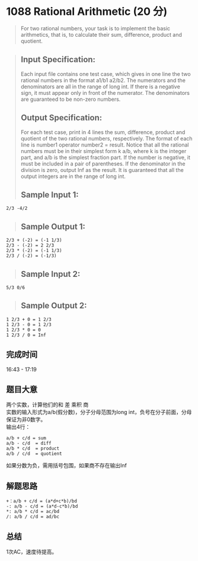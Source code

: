 # 1088 Rational Arithmetic (20 分)
> For two rational numbers, your task is to implement the basic arithmetics, that is, to calculate their sum, difference, product and quotient.

> ## Input Specification:  
> Each input file contains one test case, which gives in one line the two rational numbers in the format a1/b1 a2/b2. The numerators and the denominators are all in the range of long int. If there is a negative sign, it must appear only in front of the numerator. The denominators are guaranteed to be non-zero numbers.  
> ## Output Specification:  
> For each test case, print in 4 lines the sum, difference, product and quotient of the two rational numbers, respectively. The format of each line is number1 operator number2 = result. Notice that all the rational numbers must be in their simplest form k a/b, where k is the integer part, and a/b is the simplest fraction part. If the number is negative, it must be included in a pair of parentheses. If the denominator in the division is zero, output Inf as the result. It is guaranteed that all the output integers are in the range of long int.  
> ## Sample Input 1:
```
2/3 -4/2
```
> ## Sample Output 1:
```
2/3 + (-2) = (-1 1/3)
2/3 - (-2) = 2 2/3
2/3 * (-2) = (-1 1/3)
2/3 / (-2) = (-1/3)
```
> ## Sample Input 2:
```
5/3 0/6
```
> ## Sample Output 2:
```
1 2/3 + 0 = 1 2/3
1 2/3 - 0 = 1 2/3
1 2/3 * 0 = 0
1 2/3 / 0 = Inf
```

## 完成时间
16:43 - 17:19
## 题目大意
两个实数，计算他们的和 差 乘积 商  
实数的输入形式为a/b(假分数)，分子分母范围为long int，负号在分子前面，分母保证为非0数字。  
输出4行：
```
a/b + c/d = sum
a/b - c/d  = diff
a/b * c/d  = product
a/b / c/d  = quotient
```
如果分数为负，需用括号包围，如果商不存在输出Inf
## 解题思路
```
+：a/b + c/d = (a*d+c*b)/bd
-: a/b - c/d = (a*d-c*b)/bd
*: a/b * c/d = ac/bd
/: a/b / c/d = ad/bc
```
## 总结
1次AC，速度待提高。